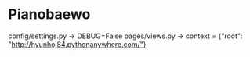 # Pianobaewo

config/settings.py -> DEBUG=False
pages/views.py -> context = {"root": "http://hyunhoj84.pythonanywhere.com/"}
